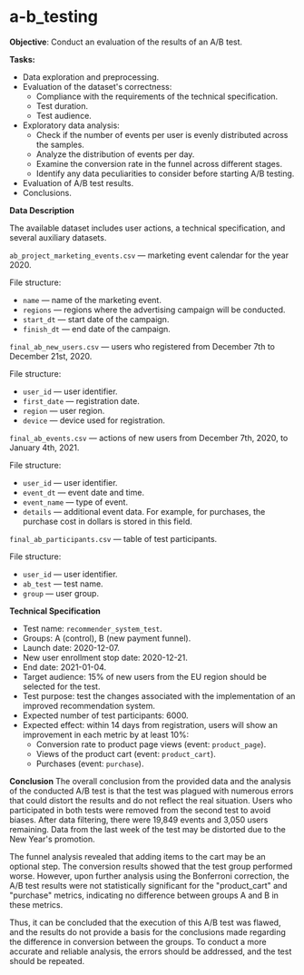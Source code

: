 # a-b_testing

**Objective**: Conduct an evaluation of the results of an A/B test.

**Tasks:**
- Data exploration and preprocessing.
- Evaluation of the dataset's correctness:
  - Compliance with the requirements of the technical specification.
  - Test duration.
  - Test audience.
- Exploratory data analysis:
  - Check if the number of events per user is evenly distributed across the samples.
  - Analyze the distribution of events per day.
  - Examine the conversion rate in the funnel across different stages.
  - Identify any data peculiarities to consider before starting A/B testing.
- Evaluation of A/B test results.
- Conclusions.

**Data Description**

The available dataset includes user actions, a technical specification, and several auxiliary datasets.

`ab_project_marketing_events.csv` — marketing event calendar for the year 2020.

File structure:
- `name` — name of the marketing event.
- `regions` — regions where the advertising campaign will be conducted.
- `start_dt` — start date of the campaign.
- `finish_dt` — end date of the campaign.

`final_ab_new_users.csv` — users who registered from December 7th to December 21st, 2020.

File structure:
- `user_id` — user identifier.
- `first_date` — registration date.
- `region` — user region.
- `device` — device used for registration.

`final_ab_events.csv` — actions of new users from December 7th, 2020, to January 4th, 2021.

File structure:
- `user_id` — user identifier.
- `event_dt` — event date and time.
- `event_name` — type of event.
- `details` — additional event data. For example, for purchases, the purchase cost in dollars is stored in this field.

`final_ab_participants.csv` — table of test participants.

File structure:
- `user_id` — user identifier.
- `ab_test` — test name.
- `group` — user group.

**Technical Specification**

- Test name: `recommender_system_test`.
- Groups: A (control), B (new payment funnel).
- Launch date: 2020-12-07.
- New user enrollment stop date: 2020-12-21.
- End date: 2021-01-04.
- Target audience: 15% of new users from the EU region should be selected for the test.
- Test purpose: test the changes associated with the implementation of an improved recommendation system.
- Expected number of test participants: 6000.
- Expected effect: within 14 days from registration, users will show an improvement in each metric by at least 10%:
  - Conversion rate to product page views (event: `product_page`).
  - Views of the product cart (event: `product_cart`).
  - Purchases (event: `purchase`).

**Conclusion**
The overall conclusion from the provided data and the analysis of the conducted A/B test is that the test was plagued with numerous errors that could distort the results and do not reflect the real situation. Users who participated in both tests were removed from the second test to avoid biases. After data filtering, there were 19,849 events and 3,050 users remaining. Data from the last week of the test may be distorted due to the New Year's promotion.

The funnel analysis revealed that adding items to the cart may be an optional step. The conversion results showed that the test group performed worse. However, upon further analysis using the Bonferroni correction, the A/B test results were not statistically significant for the "product_cart" and "purchase" metrics, indicating no difference between groups A and B in these metrics.

Thus, it can be concluded that the execution of this A/B test was flawed, and the results do not provide a basis for the conclusions made regarding the difference in conversion between the groups. To conduct a more accurate and reliable analysis, the errors should be addressed, and the test should be repeated.
